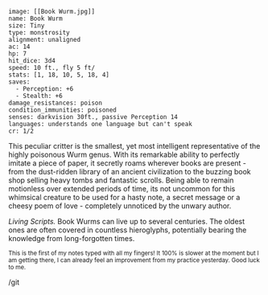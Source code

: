 ```statblock
image: [[Book Wurm.jpg]]
name: Book Wurm
size: Tiny
type: monstrosity
alignment: unaligned
ac: 14
hp: 7
hit_dice: 3d4
speed: 10 ft., fly 5 ft/
stats: [1, 18, 10, 5, 18, 4]
saves:
  - Perception: +6
  - Stealth: +6
damage_resistances: poison
condition_immunities: poisoned
senses: darkvision 30ft., passive Perception 14
languages: understands one language but can't speak
cr: 1/2
```

This peculiar critter is the smallest, yet most intelligent representative of the highly poisonous Wurm genus. With its remarkable ability to perfectly imitate a piece of paper, it secretly roams wherever books are present - from the dust-ridden library of an ancient civilization to the buzzing book shop selling heavy tombs and fantastic scrolls. Being able to remain motionless over extended periods of time, its not uncommon for this whimsical creature to be used for a hasty note, a secret message or a cheesy poem of love - completely unnoticed by the unwary author. 

*Living Scripts.* Book Wurms can live up to several centuries. The oldest ones are often covered in countless hieroglyphs, potentially bearing the knowledge from long-forgotten times.

<sub>This is the first of my notes typed with all my fingers! It 100% is slower at the moment but I am getting there, I can already feel an improvement from my practice yesterday. Good luck to me.</sub>

/git